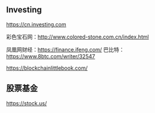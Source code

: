 ## Investing

https://cn.investing.com


彩色宝石网：http://www.colored-stone.com.cn/index.html


凤凰网财经：https://finance.ifeng.com/
巴比特：https://www.8btc.com/writer/32547






https://blockchainlittlebook.com/


## 股票基金

https://stock.us/